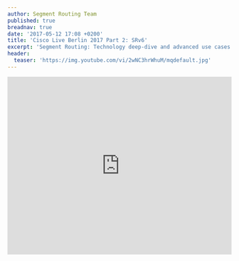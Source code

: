 ```yaml
---
author: Segment Routing Team
published: true
breadnav: true
date: '2017-05-12 17:08 +0200'
title: 'Cisco Live Berlin 2017 Part 2: SRv6'
excerpt: 'Segment Routing: Technology deep-dive and advanced use cases: SRv6'
header:
  teaser: 'https://img.youtube.com/vi/2wNC3hrWhuM/mqdefault.jpg'
---
```

<iframe width="100%" height="400px" src="https://www.youtube.com/embed/2wNC3hrWhuM" frameborder="0" allowfullscreen></iframe>
